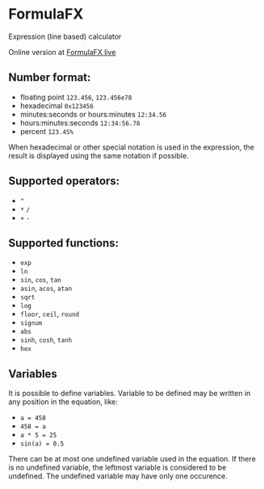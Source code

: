 # FormulaFX
Expression (line based) calculator

Online version at [FormulaFX live](http://ondrejspanel.github.io/FormulaFX/live)

Number format:
----

- floating point `123.456`, `123.456e78`
- hexadecimal `0x123456`
- minutes:seconds or hours:minutes `12:34.56`
- hours:minutes:seconds  `12:34:56.78`
- percent `123.45%`

When hexadecimal or other special notation is used in the expression, the result is displayed using the same notation if possible.

Supported operators:
----

- `^`
- `*` `/`
- `+` `-`

Supported functions:
----

- `exp`
- `ln`
- `sin`, `cos`, `tan`
- `asin`, `acos`, `atan`
- `sqrt`
- `log`
- `floor`, `ceil`, `round`
- `signum`
- `abs`
- `sinh`, `cosh`, `tanh`
- `hex`

Variables
----

It is possible to define variables. Variable to be defined may be written in any position in the equation, like:

- `a = 458`
- `458 = a`
- `a * 5 = 25`
- `sin(a) = 0.5`

There can be at most one undefined variable used in the equation. If there is no undefined variable, the leftmost variable
is considered to be undefined. The undefined variable may have only one occurence.

